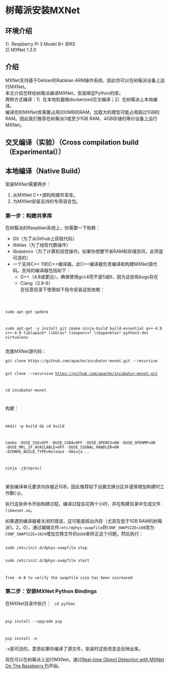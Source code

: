 # 树莓派安装MXNet

## 环境介绍
1）Respberry Pi 3 Model B+ @RS </br>
2) MXNet 1.3.0 </br>

## 介绍
MXNet支持基于Debian的Rabbian ARM操作系统，因此你可以在树莓派设备上运行MXNet。 </br>
本文介绍怎样给树莓派编译MXNet，安装绑定Python的库。 </br>
两种方式编译：1）在本地机器做dockerized交叉编译；2）在树莓派上本地编译。 </br>
编译完的MXNet库需要占用200MB的RAM，加载大的模型可能占用超过1GB的RAM。因此我们推荐在树莓派3或至少1GB RAM、4GB存储的等价设备上运行MXNet。

## 交叉编译（实验）（Cross compilation build（Experimental））

## 本地编译（Native Build）
安装MXNet需要两步： </br>
1. 从MXNet C++源码构建共享库。 </br>
2. 为MXNet安装支持的专用语言包。 </br>

### 第一步：构建共享库
在树莓派的Raspbian系统上，你需要一下依赖： </br>
* Git（为了从Github上获取代码）
* libblas（为了线性代数操作）
* libopencv（为了计算机视觉操作。如果你想要节省RAM和存储空间，此项是可选的） </br>
* 一个支持C++ 11的C++编译器。此C++编译器负责编译和构建MXNet源代码。支持的编译器包括如下： </br>
  - G++（4.8或更近）。确保使用gcc4而不是5或6，因为这些有bugs存在 </br>
  - Clang（3.9-6） </br>
在任意目录下使用如下指令安装这些依赖： </br>
<code>

sudo apt-get update

sudo apt-get -y install git cmake ninja-build build-essential g++-4.9 c++-4.9 liblapack* libblas* libopencv* libopenblas* python3-dev virtualenv

</code>
克隆MXNet源代码： </br>
<code>
git clone https://github.com/apache/incubator-mxnet.git --recursive

git clone --recursive https://github.com/apache/incubator-mxnet.git

cd incubator-mxnet

</code>

构建：
<code>

mkdir -p build && cd build

cmake -DUSE_SSE=OFF -DUSE_CUDA=OFF -DUSE_OPENCV=ON -DUSE_OPENMP=ON -DUSE_MKL_IF_AVAILABLE=OFF -DUSE_SIGNAL_HANDLER=ON -DCMAKE_BUILD_TYPE=Release -GNinja ..

ninja -j$(nproc)

</code>

某些编译单元要求内存接近1GB，因此推荐如下设置交换分区并谨慎增加构建时工作数(-j)。

执行这些命令开始构建过程，编译过程会花两个小时，并在构建目录中生成文件`libmxnet.so`。

如果遇到编译器被关闭的错误，这可能是超出内存（尤其在低于1GB RAM的树莓派1，2，0），通过编辑文件`/etc/dphys-swapfile`将`CONF_SWAPSIZE=100`改为`CONF_SWAPSIZE=1024`增加交换文件的size来矫正这个问题，然后执行：

<code>
sudo /etc/init.d/dphys-swapfile stop

sudo /etc/init.d/dphys-swapfile start

free -m # to verify the swapfile size has been increased
</code>

### 第二步：安装MXNet Python Bindings
在MXNet目录中执行：
<code>
cd python

pip install --upgrade pip

pip install -e
</code>

`-e`是可选的，意思如果你编译了源文件，安装时这些改变会反映出来。

现在可以在树莓派上运行MXNet。通过[Real-time Object Detection with MXNet On The Raspberry Pi](http://mxnet.incubator.apache.org/tutorials/embedded/wine_detector.html)开始。